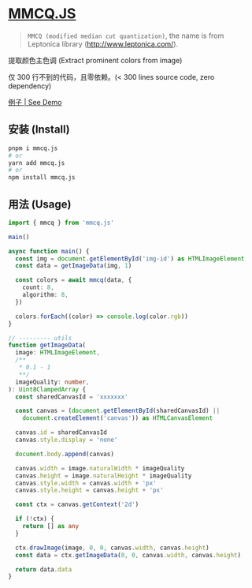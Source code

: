 # [MMCQ.JS][mmcq]

> `MMCQ (modified median cut quantization)`, the name is from Leptonica library (http://www.leptonica.com/).

提取颜色主色调 (Extract prominent colors from image)

仅 300 行不到的代码，且零依赖。(< 300 lines source code, zero dependency)

[例子 | See Demo](https://0x-jerry.github.io/mmcq.js)

## 安装 (Install)

```sh
pnpm i mmcq.js
# or
yarn add mmcq.js
# or
npm install mmcq.js
```

## 用法 (Usage)

```ts
import { mmcq } from 'mmcq.js'

main()

async function main() {
  const img = document.getElementById('img-id') as HTMLImageElement
  const data = getImageData(img, 1)

  const colors = await mmcq(data, {
    count: 8,
    algorithm: 8,
  })

  colors.forEach((color) => console.log(color.rgb))
}

// --------- utils
function getImageData(
  image: HTMLImageElement,
  /**
   * 0.1 - 1
   **/
  imageQuality: number,
): Uint8ClampedArray {
  const sharedCanvasId = 'xxxxxxx'

  const canvas = (document.getElementById(sharedCanvasId) ||
    document.createElement('canvas')) as HTMLCanvasElement

  canvas.id = sharedCanvasId
  canvas.style.display = 'none'

  document.body.append(canvas)

  canvas.width = image.naturalWidth * imageQuality
  canvas.height = image.naturalHeight * imageQuality
  canvas.style.width = canvas.width + 'px'
  canvas.style.height = canvas.height + 'px'

  const ctx = canvas.getContext('2d')

  if (!ctx) {
    return [] as any
  }

  ctx.drawImage(image, 0, 0, canvas.width, canvas.height)
  const data = ctx.getImageData(0, 0, canvas.width, canvas.height)

  return data.data
}
```

[mmcq]: https://www.wikiwand.com/en/Median_cut
